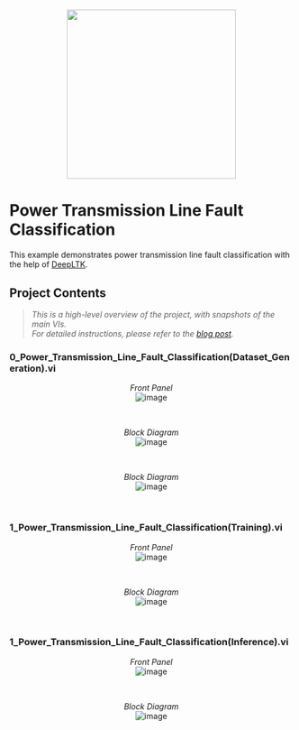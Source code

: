 [DeepLTK]:https://www.ngene.co/deep-learning-toolkit-for-labview
[blog post]:https://www.ngene.co/post/deep-learning-with-labview-tutorial-2-3-power-line-fault-classification

# <p align="center"><img src="https://github.com/user-attachments/assets/680583db-f46a-46e5-a9c0-a1d17e69e6d6" height="300px; object-fit:cover;" /> </p>

# Power Transmission Line Fault Classification

This example demonstrates power transmission line fault classification with the help of [DeepLTK].

## Project Contents

> *This is a high-level overview of the project, with snapshots of the main VIs. <br>For detailed instructions, please refer to the [blog post].*

###  0_Power_Transmission_Line_Fault_Classification(Dataset_Generation).vi

<p align="center">
  <i>Front Panel</i> <br/>
  <img src="https://github.com/ngenehub/deepltk_examples/assets/131282716/49ab53bf-584c-41ea-819b-8f6082c84ec7" alt="image">
</p>

<br/>

<p align="center">
  <i>Block Diagram</i> <br/>
  <img src="https://github.com/ngenehub/deepltk_examples/assets/131282716/1061c4b2-f887-4e49-bd70-3933a4d3426b" alt="image">
</p>

<br/>

<p align="center">
  <i>Block Diagram</i> <br/>
  <img src="https://github.com/ngenehub/deepltk_examples/assets/131282716/6c615d80-5f60-476c-a10c-7e2b85f1aa2f" alt="image">
</p>

<br/>

### 1_Power_Transmission_Line_Fault_Classification(Training).vi

<p align="center">
  <i>Front Panel</i> <br/>
  <img src="https://github.com/ngenehub/deepltk_examples/assets/131282716/809b38d7-b0ee-4d6c-bb67-dc692fc4b753" alt="image">
</p>

<br/>

<p align="center">
  <i>Block Diagram</i> <br/>
  <img src="https://github.com/ngenehub/deepltk_examples/assets/131282716/9567f253-72b3-44b2-b678-1bc0d3e9be52" alt="image">
</p>

<br/>

### 1_Power_Transmission_Line_Fault_Classification(Inference).vi

<p align="center">
  <i>Front Panel</i> <br/>
  <img src="https://github.com/ngenehub/deepltk_examples/assets/131282716/1b289ff2-b225-41ab-b2d6-3c9a1cbc52b8" alt="image">
</p>

<br/>

<p align="center">
  <i>Block Diagram</i> <br/>
  <img src="https://github.com/ngenehub/deepltk_examples/assets/131282716/3baebb63-6c43-4ab4-bbb0-232fb9872dbc" alt="image">
</p>

<br/>








